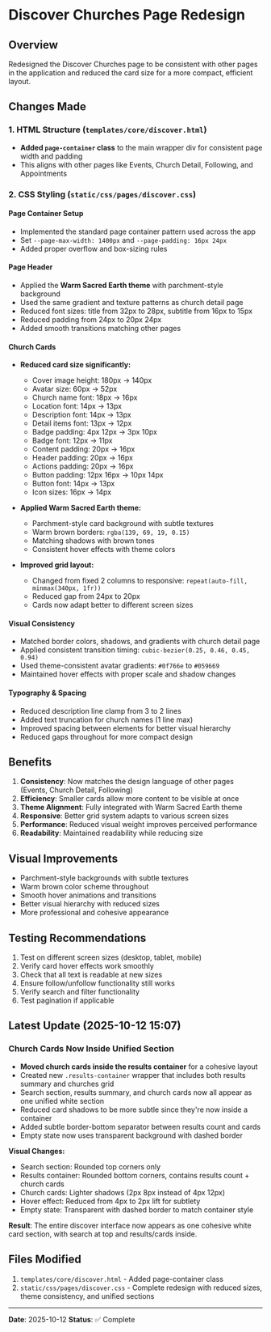 # Discover Churches Page Redesign

## Overview
Redesigned the Discover Churches page to be consistent with other pages in the application and reduced the card size for a more compact, efficient layout.

## Changes Made

### 1. HTML Structure (`templates/core/discover.html`)
- **Added `page-container` class** to the main wrapper div for consistent page width and padding
- This aligns with other pages like Events, Church Detail, Following, and Appointments

### 2. CSS Styling (`static/css/pages/discover.css`)

#### Page Container Setup
- Implemented the standard page container pattern used across the app
- Set `--page-max-width: 1400px` and `--page-padding: 16px 24px`
- Added proper overflow and box-sizing rules

#### Page Header
- Applied the **Warm Sacred Earth theme** with parchment-style background
- Used the same gradient and texture patterns as church detail page
- Reduced font sizes: title from 32px to 28px, subtitle from 16px to 15px
- Reduced padding from 24px to 20px 24px
- Added smooth transitions matching other pages

#### Church Cards
- **Reduced card size significantly:**
  - Cover image height: 180px → 140px
  - Avatar size: 60px → 52px
  - Church name font: 18px → 16px
  - Location font: 14px → 13px
  - Description font: 14px → 13px
  - Detail items font: 13px → 12px
  - Badge padding: 4px 12px → 3px 10px
  - Badge font: 12px → 11px
  - Content padding: 20px → 16px
  - Header padding: 20px → 16px
  - Actions padding: 20px → 16px
  - Button padding: 12px 16px → 10px 14px
  - Button font: 14px → 13px
  - Icon sizes: 16px → 14px

- **Applied Warm Sacred Earth theme:**
  - Parchment-style card background with subtle textures
  - Warm brown borders: `rgba(139, 69, 19, 0.15)`
  - Matching shadows with brown tones
  - Consistent hover effects with theme colors

- **Improved grid layout:**
  - Changed from fixed 2 columns to responsive: `repeat(auto-fill, minmax(340px, 1fr))`
  - Reduced gap from 24px to 20px
  - Cards now adapt better to different screen sizes

#### Visual Consistency
- Matched border colors, shadows, and gradients with church detail page
- Applied consistent transition timing: `cubic-bezier(0.25, 0.46, 0.45, 0.94)`
- Used theme-consistent avatar gradients: `#0f766e` to `#059669`
- Maintained hover effects with proper scale and shadow changes

#### Typography & Spacing
- Reduced description line clamp from 3 to 2 lines
- Added text truncation for church names (1 line max)
- Improved spacing between elements for better visual hierarchy
- Reduced gaps throughout for more compact design

## Benefits

1. **Consistency**: Now matches the design language of other pages (Events, Church Detail, Following)
2. **Efficiency**: Smaller cards allow more content to be visible at once
3. **Theme Alignment**: Fully integrated with Warm Sacred Earth theme
4. **Responsive**: Better grid system adapts to various screen sizes
5. **Performance**: Reduced visual weight improves perceived performance
6. **Readability**: Maintained readability while reducing size

## Visual Improvements

- Parchment-style backgrounds with subtle textures
- Warm brown color scheme throughout
- Smooth hover animations and transitions
- Better visual hierarchy with reduced sizes
- More professional and cohesive appearance

## Testing Recommendations

1. Test on different screen sizes (desktop, tablet, mobile)
2. Verify card hover effects work smoothly
3. Check that all text is readable at new sizes
4. Ensure follow/unfollow functionality still works
5. Verify search and filter functionality
6. Test pagination if applicable

## Latest Update (2025-10-12 15:07)

### Church Cards Now Inside Unified Section
- **Moved church cards inside the results container** for a cohesive layout
- Created new `.results-container` wrapper that includes both results summary and churches grid
- Search section, results summary, and church cards now all appear as one unified white section
- Reduced card shadows to be more subtle since they're now inside a container
- Added subtle border-bottom separator between results count and cards
- Empty state now uses transparent background with dashed border

**Visual Changes:**
- Search section: Rounded top corners only
- Results container: Rounded bottom corners, contains results count + church cards
- Church cards: Lighter shadows (2px 8px instead of 4px 12px)
- Hover effect: Reduced from 4px to 2px lift for subtlety
- Empty state: Transparent with dashed border to match container style

**Result**: The entire discover interface now appears as one cohesive white card section, with search at top and results/cards inside.

## Files Modified

1. `templates/core/discover.html` - Added page-container class
2. `static/css/pages/discover.css` - Complete redesign with reduced sizes, theme consistency, and unified sections

---

**Date**: 2025-10-12
**Status**: ✅ Complete

